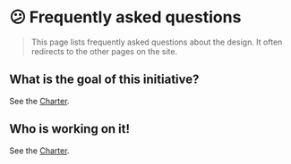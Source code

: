 # 😕 Frequently asked questions

> This page lists frequently asked questions about the design. It often redirects to the other pages on the site.

## What is the goal of this initiative?

See the [Charter](./CHARTER.md).

## Who is working on it!

See the [Charter](./CHARTER.md).
